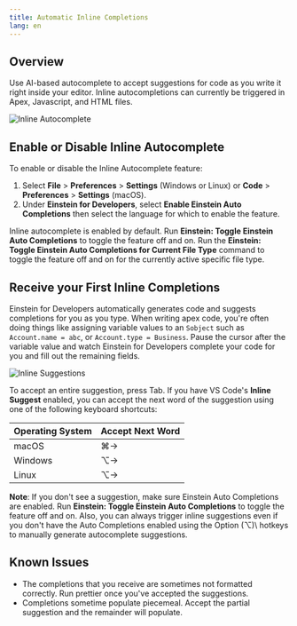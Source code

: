```yaml
---
title: Automatic Inline Completions
lang: en
---
```


## Overview

Use AI-based autocomplete to accept suggestions for code as you write it right inside your editor. Inline autocompletions can currently be triggered in Apex, Javascript, and HTML files.

![Inline Autocomplete](./images/einstein-inline-autocomplete.gif)

## Enable or Disable Inline Autocomplete

To enable or disable the Inline Autocomplete feature:

1. Select **File** > **Preferences** > **Settings** (Windows or Linux) or **Code** > **Preferences** > **Settings** (macOS).
2. Under **Einstein for Developers**, select **Enable Einstein Auto Completions** then select the language for which to enable the feature.

Inline autocomplete is enabled by default. Run **Einstein: Toggle Einstein Auto Completions** to toggle the feature off and on. Run the **Einstein: Toggle Einstein Auto Completions for Current File Type** command to toggle the feature off and on for the currently active specific file type.

## Receive your First Inline Completions

Einstein for Developers automatically generates code and suggests completions for you as you type. When writing apex code, you're often doing things like assigning variable values to an `Sobject` such as `Account.name = abc`, or `Account.type = Business`. Pause the cursor after the variable value and watch Einstein for Developers complete your code for you and fill out the remaining fields.

![Inline Suggestions](./images/einstein-inline-create-account.png)

To accept an entire suggestion, press Tab. If you have VS Code's **Inline Suggest** enabled, you can accept the next word of the suggestion using one of the following keyboard shortcuts:

| Operating System | Accept Next Word |
| ---------------- | ---------------- |
| macOS            | ⌘→               |
| Windows          | ⌥→               |
| Linux            | ⌥→               |

**Note**: If you don't see a suggestion, make sure Einstein Auto Completions are enabled. Run **Einstein: Toggle Einstein Auto Completions** to toggle the feature off and on. Also, you can always trigger inline suggestions even if you don't have the Auto Completions enabled using the Option (⌥)\ hotkeys to manually generate autocomplete suggestions.

## Known Issues
* The completions that you receive are sometimes not formatted correctly. Run prettier once you've accepted the suggestions. 
* Completions sometime populate piecemeal. Accept the partial suggestion and the remainder will populate.
